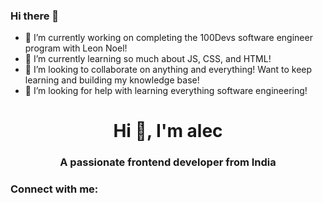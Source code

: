 ### Hi there 👋

- 🔭 I’m currently working on completing the 100Devs software engineer program with Leon Noel!
- 🌱 I’m currently learning so much about JS, CSS, and HTML!
- 👯 I’m looking to collaborate on anything and everything! Want to keep learning and building my knowledge base!
- 🤔 I’m looking for help with learning everything software engineering!

<h1 align="center">Hi 👋, I'm alec</h1>
<h3 align="center">A passionate frontend developer from India</h3>

<h3 align="left">Connect with me:</h3>
<p align="left">
</p>
